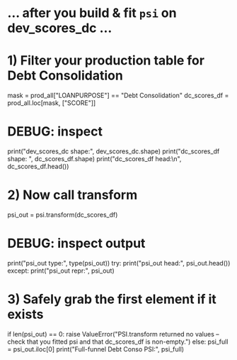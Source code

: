 # … after you build & fit `psi` on dev_scores_dc …

# 1) Filter your production table for Debt Consolidation
mask = prod_all["LOANPURPOSE"] == "Debt Consolidation"
dc_scores_df = prod_all.loc[mask, ["SCORE"]]

# DEBUG: inspect
print("dev_scores_dc shape:", dev_scores_dc.shape)
print("dc_scores_df shape:  ", dc_scores_df.shape)
print("dc_scores_df head:\n", dc_scores_df.head())

# 2) Now call transform
psi_out = psi.transform(dc_scores_df)

# DEBUG: inspect output
print("psi_out type:", type(psi_out))
try:
    print("psi_out head:", psi_out.head())
except:
    print("psi_out repr:", psi_out)

# 3) Safely grab the first element if it exists
if len(psi_out) == 0:
    raise ValueError("PSI.transform returned no values – check that you fitted psi and that dc_scores_df is non-empty.")
else:
    psi_full = psi_out.iloc[0]
    print("Full-funnel Debt Conso PSI:", psi_full)
